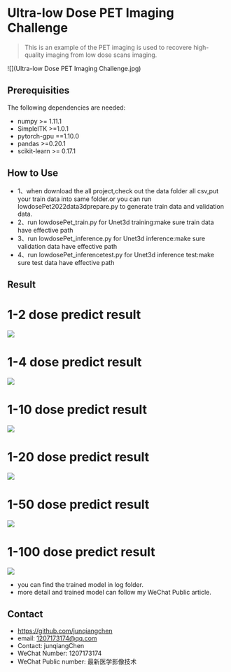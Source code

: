 # Ultra-low Dose PET Imaging Challenge
> This is an example of the PET imaging is used to recovere high-quality imaging from low dose scans imaging.

![](Ultra-low Dose PET Imaging Challenge.jpg)

## Prerequisities
The following dependencies are needed:
- numpy >= 1.11.1
- SimpleITK >=1.0.1
- pytorch-gpu ==1.10.0
- pandas >=0.20.1
- scikit-learn >= 0.17.1

## How to Use
* 1、when download the all project,check out the data folder all csv,put your train data into same folder.or you can run lowdosePet2022data3dprepare.py to generate train data and validation data.
* 2、run lowdosePet_train.py for Unet3d training:make sure train data have effective path
* 3、run lowdosePet_inference.py for Unet3d inference:make sure validation data have effective path
* 4、run lowdosePet_inferencetest.py for Unet3d inference test:make sure test data have effective path

## Result

#  1-2 dose predict result
![](1-2.png)
#  1-4 dose predict result
![](1-4.png)
#  1-10 dose predict result
![](1-10.png)
#  1-20 dose predict result
![](1-20.png)
#  1-50 dose predict result
![](1-50.png)
#  1-100 dose predict result
![](1-100.png)

* you can find the trained model in log folder.
* more detail and trained model can follow my WeChat Public article.

## Contact
* https://github.com/junqiangchen
* email: 1207173174@qq.com
* Contact: junqiangChen
* WeChat Number: 1207173174
* WeChat Public number: 最新医学影像技术
